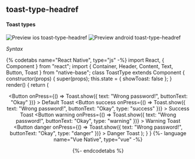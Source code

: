 ## toast-type-headref
#### Toast types

![Preview ios toast-type-headref](https://github.com/GeekyAnts/NativeBase-KitchenSink/raw/v2.6.1/screenshots/ios/toast-type.gif)
![Preview android toast-type-headref](https://github.com/GeekyAnts/NativeBase-KitchenSink/raw/v2.6.1/screenshots/android/toast-type.gif)

*Syntax*

{% codetabs name="React Native", type="js" -%}
import React, { Component } from "react";
import { Container, Header, Content, Text, Button, Toast } from "native-base";
class ToastType extends Component {
  constructor(props) {
    super(props);
    this.state = {
      showToast: false
    };
  }
  render() {
    return (
      <Container>
        <Header />
        <Content padder>
          <Button
            onPress={() =>
              Toast.show({
                text: "Wrong password!",
                buttonText: "Okay"
              })}
          >
            <Text>Default Toast</Text>
          </Button>
          <Button success
            onPress={() =>
              Toast.show({
                text: "Wrong password!",
                buttonText: "Okay",
                type: "success"
              })}
          >
            <Text>Success Toast</Text>
          </Button>
          <Button warning
            onPress={() =>
              Toast.show({
                text: "Wrong password!",
                buttonText: "Okay",
                type: "warning"
              })}
          >
            <Text>Warning Toast</Text>
          </Button>
          <Button danger
            onPress={() =>
              Toast.show({
                text: "Wrong password!",
                buttonText: "Okay",
                type: "danger"
              })}
          >
            <Text>Danger Toast</Text>
          </Button>
        </Content>
      </Container>
    );
  }
}
{%- language name="Vue Native", type="vue" -%}
<template>
  <nb-container>
    <nb-header />
    <nb-content padder>
      <nb-button :onPress="handleBtnPress1">
        <nb-text>Default Toast</nb-text>
      </nb-button>
      <nb-button success :onPress="handleBtnPress2">
        <nb-text>Success Toast</nb-text>
      </nb-button>
      <nb-button warning :onPress="handleBtnPress3">
        <nb-text>Warning Toast</nb-text>
      </nb-button>
      <nb-button danger :onPress="handleBtnPress4">
        <nb-text>Danger Toast</nb-text>
      </nb-button>
    </nb-content>
  </nb-container>
</template>
<script>
import React from "react";
import { Toast } from "native-base";
export default {
  methods: {
    handleBtnPress1: function() {
      Toast.show({
        text: "Wrong password!",
        buttonText: "Okay"
      });
    },
    handleBtnPress2: function() {
      Toast.show({
        text: "Wrong password!",
        buttonText: "Okay",
        type: "success"
      });
    },
    handleBtnPress3: function() {
      Toast.show({
        text: "Wrong password!",
        buttonText: "Okay",
        type: "warning"
      });
    },
    handleBtnPress4: function() {
      Toast.show({
        text: "Wrong password!",
        buttonText: "Okay",
        type: "danger"
      });
    }
  }
};
</script>
{%- endcodetabs %}
 <p>
    <div id="" class="mobileDevice" style="background: url(&quot;https://docs.nativebase.io/docs/assets/iosphone.png&quot;) no-repeat; padding: 63px 20px 100px 15px; width: 292px; height: 600px;margin:0 auto;float:none;">
        <img src="https://github.com/GeekyAnts/NativeBase-KitchenSink/raw/v2.6.1/screenshots/ios/toast-type.gif" alt="" style="display:block !important" />
    </div>
</p>
<br />
